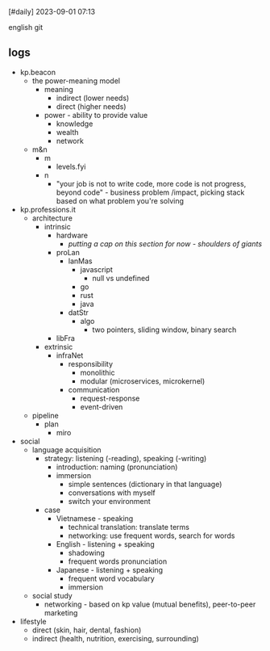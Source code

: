 [#daily]
2023-09-01
07:13

english
git
## logs

- kp.beacon
	- the power-meaning model
		- meaning
			- indirect (lower needs)
			- direct (higher needs)
		- power - ability to provide value
			- knowledge
			- wealth
			- network
	- m&n
		- m
			- levels.fyi
		- n 
			- "your job is not to write code, more code is not progress, beyond code" - business problem /impact, picking stack based on what problem you're solving
- kp.professions.it
	- architecture
		- intrinsic
			- hardware
				- *putting a cap on this section for now - shoulders of giants*
			- proLan
				- lanMas
					- javascript
						- null vs undefined
					- go
					- rust
					- java
				- datStr
					- algo
						- two pointers, sliding window, binary search
			- libFra
		- extrinsic
			- infraNet
				- responsibility
					- monolithic
					- modular (microservices, microkernel)
				- communication
					- request-response
					- event-driven
	- pipeline
		- plan
			- miro 
- social
	- language acquisition
		- strategy: listening (-reading), speaking (-writing)
			- introduction: naming (pronunciation)
			- immersion
				- simple sentences (dictionary in that language)
				- conversations with myself
				- switch your environment
		- case
			- Vietnamese - speaking
				- technical translation: translate terms
				- networking: use frequent words, search for words
			- English - listening + speaking
				- shadowing
				- frequent words pronunciation
			- Japanese - listening + speaking
				- frequent word vocabulary
				- immersion
	- social study
		- networking - based on kp value (mutual benefits), peer-to-peer marketing
- lifestyle
	- direct (skin, hair, dental, fashion)
	- indirect (health, nutrition, exercising, surrounding)